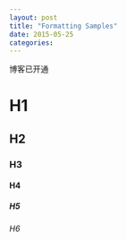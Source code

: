 ```yaml
---
layout: post
title: "Formatting Samples"
date: 2015-05-25
categories:
---
```


博客已开通

# H1
## H2
### H3
#### H4
##### H5
###### H6


 
